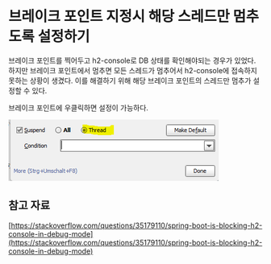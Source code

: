 # 브레이크 포인트 지정시 해당 스레드만 멈추도록 설정하기

브레이크 포인트를 찍어두고 h2-console로 DB 상태를 확인해야되는 경우가 있었다. 하지만 브레이크 포인트에서 멈추면 모든 스레드가 멈추어서 h2-console에 접속하지 못하는 상황이 생겼다. 이를 해결하기 위해 해당 브레이크 포인트의 스레드만 멈추가 설정할 수 있다.

브레이크 포인트에 우클릭하면 설정이 가능하다.

![Untitled](assets/Untitled.png)

## 참고 자료

[https://stackoverflow.com/questions/35179110/spring-boot-is-blocking-h2-console-in-debug-mode](https://stackoverflow.com/questions/35179110/spring-boot-is-blocking-h2-console-in-debug-mode)